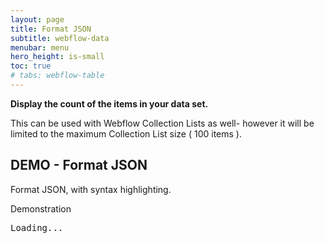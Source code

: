 ```yaml
---
layout: page
title: Format JSON
subtitle: webflow-data
menubar: menu
hero_height: is-small
toc: true
# tabs: webflow-table
---
```


<style>
.wfu-svg {
    visibility: hidden;
}
pre.wfu-code {
}
.wfu-json-string {
    color: #008000;
}
.wfu-json-number {
    color: #FF0000;
}
.wfu-json-boolean {
    color: #FF8C00;
}
.wfu-json-null {
    color: #908080;
}
.wfu-json-key {
    color: #1A1A1A;
}
</style>

<!--
<a class="button is-danger" href="https://sygnal-webflow-utils.webflow.io/demo/collection-item-count" target="_blank">View Demonstration in Webflow</a>
-->

**Display the count of the items in your data set.**

This can be used with Webflow Collection Lists as well-
however it will be limited to the maximum Collection List size
( 100 items ). 


## DEMO - Format JSON

Format JSON, with syntax highlighting.

<span class="tag is-danger is-medium is-light">Demonstration</span>

<div id="json1" class="demo area grey large">
    <pre>Loading...</pre>
</div>



<script type="text/json" id="data2">
[
  {
    "Rank": 1,
    "Country": "China",
    "Region": "Asia",
    "Population": 1,411,778,724,
    "Percent": false
  },
  {
    "Rank": "2",
    "Country": "India",
    "Region": "Asia",
    "Population": "1,381,914,537",
    "Percent": "17.50%"
  }
]
</script>

<script src="https://code.jquery.com/jquery-3.6.0.min.js" type="text/javascript" crossorigin="anonymous"></script>

<script type="module">
        
    import { getGoogleSheetData } from 'https://cdn.jsdelivr.net/gh/sygnaltech/webflow-util/src/datasources/google-sheet-data.js';
    import { Database } from 'https://cdn.jsdelivr.net/gh/sygnaltech/webflow-util/src/modules/webflow-data.js';
    import { loadAllDataSources } from 'https://cdn.jsdelivr.net/gh/sygnaltech/webflow-util/src/datasources/webflow-collectionlist-data.js';
    import { displayJsonAsHtml } from 'https://cdn.jsdelivr.net/gh/sygnaltech/webflow-util/src/modules/webflow-html.js';

    $(function () {

        var json;
        json = $('#data2').text();

        displayJsonAsHtml(
            $("#json1"), 
            json 
        );

    });

</script>

